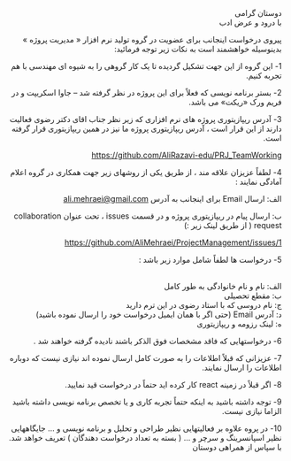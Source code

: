 <div dir="rtl">
دوستان گرامی
<br/>
با درود و عرض ادب
<br/>

پیروی درخواست اینجانب برای عضویت در گروه تولید نرم افزار « مدیریت پروژه » بدینوسیله خواهشمند است به نکات زیر توجه فرمائید:
<br/>

1-	این گروه از این جهت تشکیل گردیده تا یک کار گروهی را به شیوه ای مهندسی با هم تجربه کنیم.
<br/>

2-	بستر برنامه نویسی که فعلاً برای این پروژه در نظر گرفته شد – جاوا اسکریپت و در فریم ورک «ریکت» می باشد.
<br/>

3-	آدرس ریپازیتوری پروژه های نرم افزاری که زیر نظر جناب اقای دکتر رضوی فعالیت دارند از این قرار است ، آدرس ریپازیتوری پروژه ما نیز در همین ریپازیتوری قرار گرفته است.
<br/>

https://github.com/AliRazavi-edu/PRJ_TeamWorking
<br/>


4-	لطفاً عزیزان علاقه مند ، از طریق یکی از روشهای زیر جهت همکاری در گروه اعلام آمادگی نمایند :
<br/>

الف: ارسال Email برای اینجانب به آدرس ali.mehraei@gmail.com
<br/>

ب: ارسال پیام در ریپازیتوری پروژه و در قسمت issues ، تحت عنوان collaboration request  ( از طریق لینک زیر :) 
<br/>

https://github.com/AliMehraei/ProjectManagement/issues/1
<br/>

5-	درخواست ها لطفاً شامل موارد زیر باشد :
<br/>

<br/>
الف: نام و نام خانوادگی به طور کامل
<br/>
ب: مقطع تحصیلی 
<br/>
ج: نام دروسی که با استاد رضوی در این ترم دارید
<br/>
د: آدرس Email (حتی اگر با همان ایمیل درخواست خود را ارسال نموده باشید)
<br/>
ه: لینک رزومه و ریپازیتوری
<br/>

6-	درخواستهایی که فاقد مشخصات فوق الذکر باشند نادیده گرفته خواهند شد .
<br/>

7-	عزیزانی که قبلاً اطلاعات را به صورت کامل ارسال نموده اند نیازی نیست که دوباره اطلاعات را ارسال نمایند.
<br/>

8-	اگر قبلاً در زمینه react کار کرده اید حتماً در درخواست قید نمایید.
<br/>

9-	توجه داشته باشید به اینکه حتماً تجربه کاری و یا تخصص برنامه نویسی داشته باشید الزاما نیازی نیست.
<br/>

10-	در پروه علاوه بر فعالیتهایی نظیر طراحی و تحلیل و برنامه نویسی و ... جایگاههایی نظیر اسپانسرینگ و سرچر و ... ( بسته به تعداد درخواست دهندگان ) تعریف خواهد شد.
<br/>
با سپاس از همراهی دوستان
<br/>

</div>
